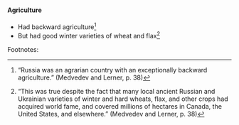 #### Agriculture
 - Had backward agriculture[^1]
 - But had good winter varieties of wheat and flax[^2]


Footnotes:

[^1]:“Russia was an agrarian country with an exceptionally backward agriculture.” (Medvedev and Lerner, p. 38)

[^2]:“This was true despite the fact that many local ancient  Russian and Ukrainian varieties of winter and hard wheats,  flax, and other crops had acquired world fame, and covered  millions of hectares in Canada, the United States, and elsewhere.”  (Medvedev and Lerner, p. 38)

[^3]:“By 1937 the best varieties of cereal crops had been produced  by the standard genetical methods of mass selection and  development of pure lines. At that time over 60 per cent of  the land under cereal crops in our country was planted to  those varieties”  (Medvedev and Lerner, p. 42)